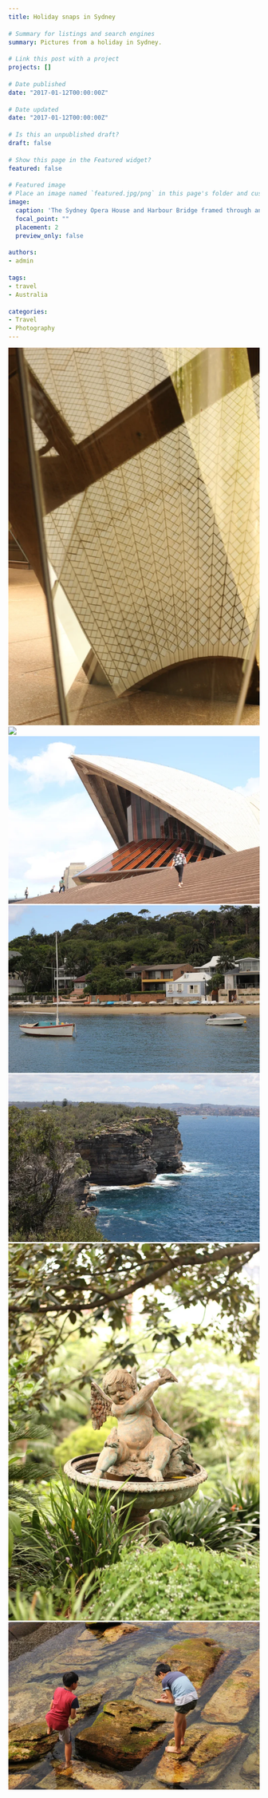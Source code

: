 ```yaml
---
title: Holiday snaps in Sydney

# Summary for listings and search engines
summary: Pictures from a holiday in Sydney.

# Link this post with a project
projects: []

# Date published
date: "2017-01-12T00:00:00Z"

# Date updated
date: "2017-01-12T00:00:00Z"

# Is this an unpublished draft?
draft: false

# Show this page in the Featured widget?
featured: false

# Featured image
# Place an image named `featured.jpg/png` in this page's folder and customize its options here.
image:
  caption: 'The Sydney Opera House and Harbour Bridge framed through an empty metal frame.'
  focal_point: ""
  placement: 2
  preview_only: false

authors:
- admin

tags:
- travel
- Australia

categories:
- Travel
- Photography
---
```


<!-- Google tag (gtag.js) -->
<script async src="https://www.googletagmanager.com/gtag/js?id=G-TTD46JCLHQ"></script>
<script>
  window.dataLayer = window.dataLayer || [];
  function gtag(){dataLayer.push(arguments);}
  gtag('js', new Date());

  gtag('config', 'G-TTD46JCLHQ');
</script>

![](sydney-glass.jpg)
![](sydney-operahouseconcrete.jpg)
![](sydney-operahouse.jpg)
![](sydney-beach.jpg)
![](sydney-shore.jpg)
![](sydney-gardenstatue.jpg)
![](sydney-tidepooling.jpg)
